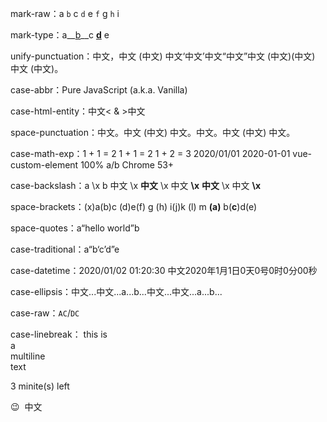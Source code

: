 mark-raw：a `b` c `d` e `f` g `h` i

mark-type：a__[b](x)__c __[d](y)__ e

unify-punctuation：中文，中文 (中文) 中文‘中文’中文“中文”中文 (中文)(中文) 中文 (中文)。

case-abbr：Pure JavaScript (a.k.a. Vanilla)

case-html-entity：中文&lt; &amp; &gt;中文

space-punctuation：中文。中文 (中文) 中文。中文。中文 (中文) 中文。

case-math-exp：1 + 1 = 2 1 + 1 = 2 1 + 2 = 3 2020/01/01 2020-01-01 vue-custom-element 100% a/b Chrome 53+

case-backslash：a \x b 中文 \x __中文__ \x 中文 __\x__ __中文__ \x 中文 __\x__

space-brackets：(x)a(b)c (d)e(f) g (h) i(j)k (l) m __(a)__ b(__c__)d(e)

space-quotes：a“hello world”b

case-traditional：a“b‘c’d”e

case-datetime：2020/01/02 01:20:30 中文2020年1月1日0天0号0时0分00秒

case-ellipsis：中文...中文...a...b...中文...中文...a...b...

case-raw：`AC`/`DC`

case-linebreak：
this is  
a  
multiline  
text

3 minite(s) left

😉 &nbsp;中文